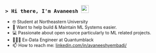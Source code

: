 ### <samp>&gt; Hi there, I'm Avaneesh <img src="https://media.giphy.com/media/hvRJCLFzcasrR4ia7z/giphy.gif" width="25"> </samp>


- 🤓 Student at Northeastern University
- 🔭 Want to help build & Maintain ML Systems easier.
- 💻 Passionate about open source particularly to ML related projects.
- 👷🏼‍♂️ Ex-Data Engineer at Quantumblack
- 📫 How to reach me: [linkedin.com/in/avaneeshyembadi/](linkedin.com/in/avaneeshyembadi/)
